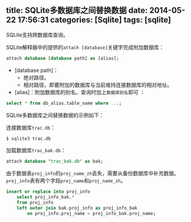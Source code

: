 title: SQLite多数据库之间替换数据
date: 2014-05-22 17:56:31
categories: [Sqlite]
tags: [sqlite]
---
SQLite支持跨数据库查询。

SQLite解释器中的提供的`attach [database]`关键字完成附加数据库：
<!--more-->
```sql
attach database [database path] as [alias];
```
* [database path]：
  - 绝对路径。
  - 相对路径，即要附加的数据库与当前维持连接数据库的相对地址。
* [alias]：附加数据库的别名。查询时加上`数据库别名`即可 ： 
```sql
select * from db_alias.table_name where ...; 
```

SQLite多数据库之间替换数据的示例如下：

连接数据库`trac.db`：

```sh
$ sqlite3 trac.db
```

加载数据库`trac_bak.db`：

```sql
attach database "trac_bak.db" as bak;
```

由于数据表`proj_info`的`proj_name_zh`丢失，需要从备份数据库中补充数据。`proj_info`表有两个字段`proj_name`和`proj_name_zh`。

```sql
insert or replace into proj_info
    select proj_info_bak.*
    from proj_info
    left outer join bak.proj_info as proj_info_bak 
        on proj_info.proj_name = proj_info_bak.proj_name;
```
